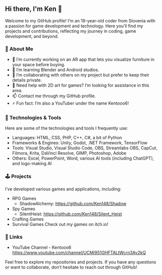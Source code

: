 ## Hi there, I'm Ken 👋

Welcome to my GitHub profile! I’m an 19-year-old coder from Slovenia with a passion for game development and technology. Here you’ll find my projects and contributions, reflecting my journey in coding, game development, and beyond.

### 🚀 About Me
- 🔭 I’m currently working on an AR app that lets you visualize furniture in your space before buying.
- 🌱 I’m learning Blender and Android studios.
- 👯 I’m collaborating with others on my project but prefer to keep their details private.
- 🤔 Need help with 2D art for games? I’m looking for assistance in this area.
- 📫 Contact me through my GitHub profile.
- ⚡ Fun fact: I’m also a YouTuber under the name Kentooo6!
### 🔧 Technologies & Tools
Here are some of the technologies and tools I frequently use:

- Languages: HTML, CSS, PHP, C++, C#, a bit of Python
- Frameworks & Engines: Unity, Godot, .NET Framework, TensorFlow
- Tools: Visual Studio, Visual Studio Code, OBS, Streamlabs OBS, CapCut, Filmora, Krita, DaVinci Resolve, GIMP, Photoshop, Adobe 
- Others: Excel, PowerPoint, Word, various AI tools (including ChatGPT), and logo-making AI
### 🕹️ Projects
I’ve developed various games and applications, including:

- RPG Games
  - ShadowAlchemy: https://github.com/Ken148/Shadow
- Spy Games
  - SilentHeist: https://github.com/Ken148/Silent_Heist
- Crafting Games
- Survival Games
Check out my games on itch.io!

### 🔗 Links
- YouTube Channel - Kentooo6
  https://www.youtube.com/channel/UCMi951GHFTALtWcrn3Av2kQ
  
Feel free to explore my repositories and projects. If you have any questions or want to collaborate, don’t hesitate to reach out through GitHub!
